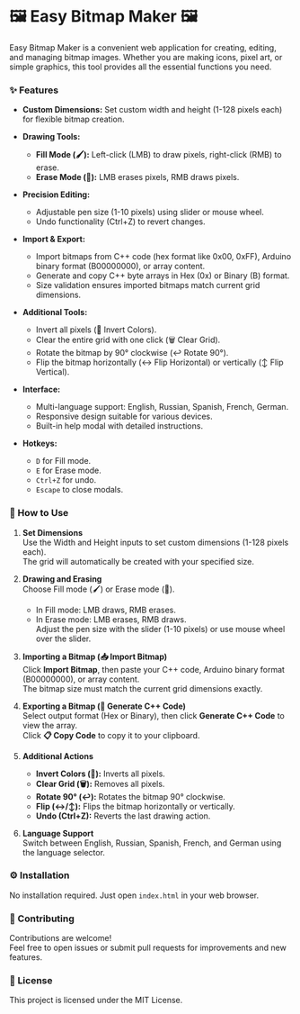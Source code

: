 # 🖼️ Easy Bitmap Maker 🖼️

Easy Bitmap Maker is a convenient web application for creating, editing, and managing bitmap images. Whether you are making icons, pixel art, or simple graphics, this tool provides all the essential functions you need.

### ✨ Features

- **Custom Dimensions:** Set custom width and height (1-128 pixels each) for flexible bitmap creation.

- **Drawing Tools:**
  - **Fill Mode (🖌️):** Left-click (LMB) to draw pixels, right-click (RMB) to erase.
  - **Erase Mode (🧹):** LMB erases pixels, RMB draws pixels.

- **Precision Editing:**
  - Adjustable pen size (1-10 pixels) using slider or mouse wheel.
  - Undo functionality (Ctrl+Z) to revert changes.

- **Import & Export:**
  - Import bitmaps from C++ code (hex format like 0x00, 0xFF), Arduino binary format (B00000000), or array content.
  - Generate and copy C++ byte arrays in Hex (0x) or Binary (B) format.
  - Size validation ensures imported bitmaps match current grid dimensions.

- **Additional Tools:**
  - Invert all pixels (🔄 Invert Colors).
  - Clear the entire grid with one click (🗑️ Clear Grid).
  - Rotate the bitmap by 90° clockwise (↩️ Rotate 90°).
  - Flip the bitmap horizontally (↔️ Flip Horizontal) or vertically (↕️ Flip Vertical).

- **Interface:**
  - Multi-language support: English, Russian, Spanish, French, German.
  - Responsive design suitable for various devices.
  - Built-in help modal with detailed instructions.

- **Hotkeys:**
  - `D` for Fill mode.
  - `E` for Erase mode.
  - `Ctrl+Z` for undo.
  - `Escape` to close modals.

### 📘 How to Use

1. **Set Dimensions**  
   Use the Width and Height inputs to set custom dimensions (1-128 pixels each).  
   The grid will automatically be created with your specified size.

2. **Drawing and Erasing**  
   Choose Fill mode (🖌️) or Erase mode (🧹).  
   - In Fill mode: LMB draws, RMB erases.  
   - In Erase mode: LMB erases, RMB draws.  
   Adjust the pen size with the slider (1-10 pixels) or use mouse wheel over the slider.

3. **Importing a Bitmap (📥 Import Bitmap)**  
   Click **Import Bitmap**, then paste your C++ code, Arduino binary format (B00000000), or array content.  
   The bitmap size must match the current grid dimensions exactly.

4. **Exporting a Bitmap (💾 Generate C++ Code)**  
   Select output format (Hex or Binary), then click **Generate C++ Code** to view the array.  
   Click **📋 Copy Code** to copy it to your clipboard.

5. **Additional Actions**  
   - **Invert Colors (🔄):** Inverts all pixels.  
   - **Clear Grid (🗑️):** Removes all pixels.  
   - **Rotate 90° (↩️):** Rotates the bitmap 90° clockwise.  
   - **Flip (↔️/↕️):** Flips the bitmap horizontally or vertically.  
   - **Undo (Ctrl+Z):** Reverts the last drawing action.

6. **Language Support**  
   Switch between English, Russian, Spanish, French, and German using the language selector.

### ⚙️ Installation

No installation required. Just open `index.html` in your web browser.

### 🤝 Contributing

Contributions are welcome!  
Feel free to open issues or submit pull requests for improvements and new features.

### 📝 License

This project is licensed under the MIT License.

